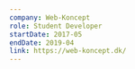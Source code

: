```yaml
---
company: Web-Koncept
role: Student Developer
startDate: 2017-05
endDate: 2019-04
link: https://web-koncept.dk/
---
```

